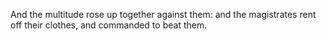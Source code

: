 And the multitude rose up together against them: and the magistrates rent off their clothes, and commanded to beat them.
